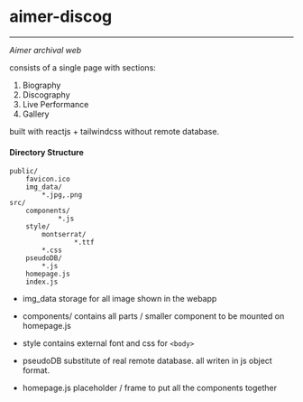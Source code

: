 # aimer-discog
---
_Aimer archival web_

consists of a single page with sections:
1. Biography
2. Discography
3. Live Performance
4. Gallery

built with reactjs + tailwindcss without remote database.


#### Directory Structure

```
public/
    favicon.ico
    img_data/
        *.jpg,.png
src/
    components/
            *.js
    style/
        montserrat/
                *.ttf
        *.css
    pseudoDB/
        *.js
    homepage.js
    index.js

```

* img_data
    storage for all image shown in the webapp

* components/
    contains all parts / smaller component to be mounted on homepage.js

* style
    contains external font and css for `<body>`

* pseudoDB
    substitute of real remote database. all writen in js object format.

* homepage.js
    placeholder / frame to put all the components together

